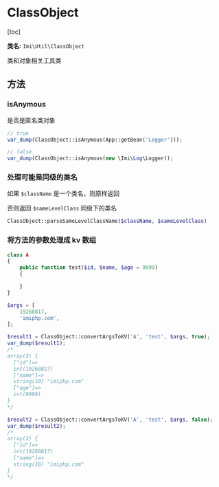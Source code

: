 # ClassObject

[toc]

**类名:** `Imi\Util\ClassObject`

类和对象相关工具类

## 方法

### isAnymous

是否是匿名类对象

```php
// true
var_dump(ClassObject::isAnymous(App::getBean('Logger')));

// false
var_dump(ClassObject::isAnymous(new \Imi\Log\Logger));
```

### 处理可能是同级的类名

如果 `$className` 是一个类名，则原样返回

否则返回 `$sameLevelClass` 同级下的类名

```php
ClassObject::parseSameLevelClassName($className, $sameLevelClass)
```

### 将方法的参数处理成 kv 数组

```php
class A
{
    public function test($id, $name, $age = 9999)
    {

    }
}

$args = [
    19260817,
    'imiphp.com',
];

$result1 = ClassObject::convertArgsToKV('A', 'test', $args, true);
var_dump($result1);
/*
array(3) {
  ["id"]=>
  int(19260817)
  ["name"]=>
  string(10) "imiphp.com"
  ["age"]=>
  int(9999)
}
*/

$result2 = ClassObject::convertArgsToKV('A', 'test', $args, false);
var_dump($result2);
/*
array(2) {
  ["id"]=>
  int(19260817)
  ["name"]=>
  string(10) "imiphp.com"
}
*/
```
